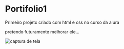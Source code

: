 # Portifolio1

Primeiro projeto criado com html e css no curso da alura

pretendo futuramente melhorar ele...


![captura de tela](https://github.com/sossego922/Portifolio1/assets/62663466/1af3acd2-a4f4-4e3c-b3b4-1ce5197a85ee)
